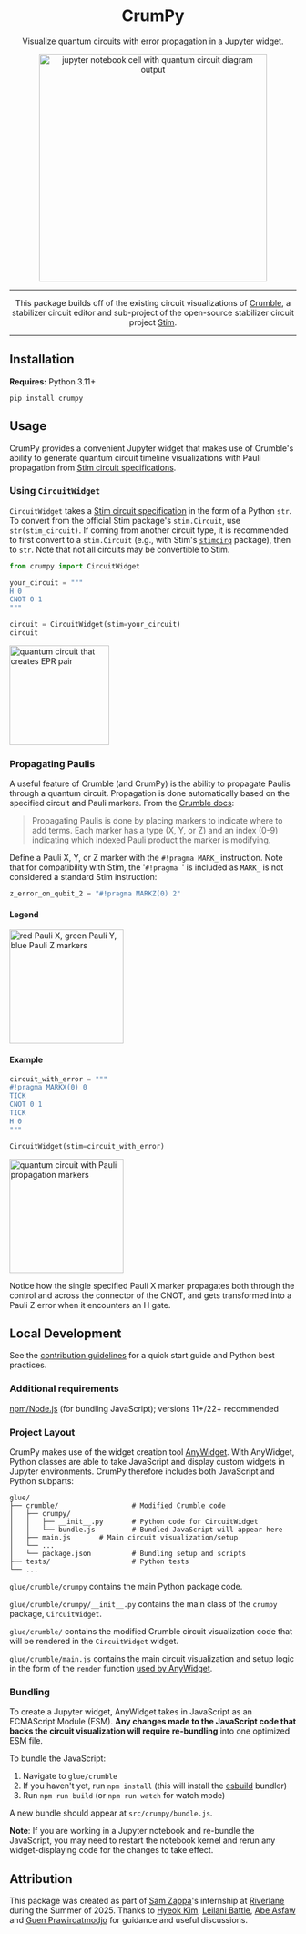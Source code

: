 <div align="center">

# CrumPy

Visualize quantum circuits with error propagation in a Jupyter widget.

<img src="https://i.imgur.com/LVu7H1l.png" alt="jupyter notebook cell with quantum circuit diagram output" width=400>

---

This package builds off of the existing circuit visualizations of
[Crumble](https://algassert.com/crumble), a stabilizer circuit editor and
sub-project of the open-source stabilizer circuit project
[Stim](https://github.com/quantumlib/Stim).

</div>

---

## Installation

**Requires:** Python 3.11+

```console
pip install crumpy
```

## Usage

CrumPy provides a convenient Jupyter widget that makes use of Crumble's ability
to generate quantum circuit timeline visualizations with Pauli propagation from
[Stim circuit specifications](https://github.com/quantumlib/Stim/blob/main/doc/file_format_stim_circuit.md#the-stim-circuit-file-format-stim).

### Using `CircuitWidget`

`CircuitWidget` takes a
[Stim circuit specification](https://github.com/quantumlib/Stim/blob/main/doc/file_format_stim_circuit.md#the-stim-circuit-file-format-stim)
in the form of a Python `str`. To convert from the official Stim package's
`stim.Circuit`, use `str(stim_circuit)`. If coming from another circuit type, it
is recommended to first convert to a `stim.Circuit` (e.g., with Stim's
[`stimcirq`](https://github.com/quantumlib/Stim/tree/main/glue/cirq) package),
then to `str`. Note that not all circuits may be convertible to Stim.

```python
from crumpy import CircuitWidget

your_circuit = """
H 0
CNOT 0 1
"""

circuit = CircuitWidget(stim=your_circuit)
circuit
```

<img src="https://i.imgur.com/AOM0soZ.png" alt="quantum circuit that creates EPR pair" width=175>

### Propagating Paulis

A useful feature of Crumble (and CrumPy) is the ability to propagate Paulis
through a quantum circuit. Propagation is done automatically based on the
specified circuit and Pauli markers. From the
[Crumble docs](https://github.com/quantumlib/Stim/tree/main/glue/crumble#readme):

> Propagating Paulis is done by placing markers to indicate where to add terms.
> Each marker has a type (X, Y, or Z) and an index (0-9) indicating which
> indexed Pauli product the marker is modifying.

Define a Pauli X, Y, or Z marker with the `#!pragma MARK_` instruction. Note
that for compatibility with Stim, the '`#!pragma `' is included as `MARK_` is
not considered a standard Stim instruction:

```python
z_error_on_qubit_2 = "#!pragma MARKZ(0) 2"
```

#### Legend

<img src="https://i.imgur.com/Zt0G5k8.png" alt="red Pauli X, green Pauli Y, blue Pauli Z markers" width=200>

#### Example

```python
circuit_with_error = """
#!pragma MARKX(0) 0
TICK
CNOT 0 1
TICK
H 0
"""

CircuitWidget(stim=circuit_with_error)
```

<img src="https://i.imgur.com/5CH1OFQ.png" alt="quantum circuit with Pauli propagation markers" width=200>

Notice how the single specified Pauli X marker propagates both through the
control and across the connector of the CNOT, and gets transformed into a Pauli
Z error when it encounters an H gate.

## Local Development

See the [contribution guidelines](.github/CONTRIBUTING.md) for a quick start
guide and Python best practices.

### Additional requirements

[npm/Node.js](https://docs.npmjs.com/downloading-and-installing-node-js-and-npm)
(for bundling JavaScript); versions 11+/22+ recommended

### Project Layout

CrumPy makes use of the widget creation tool
[AnyWidget](https://anywidget.dev/). With AnyWidget, Python classes are able to
take JavaScript and display custom widgets in Jupyter environments. CrumPy
therefore includes both JavaScript and Python subparts:

```text
glue/
├── crumble/                  # Modified Crumble code
│   ├── crumpy/
│   │   ├── __init__.py       # Python code for CircuitWidget
│   │   └── bundle.js         # Bundled JavaScript will appear here
│   ├── main.js       # Main circuit visualization/setup
│   └── ...
│   └── package.json          # Bundling setup and scripts
├── tests/                    # Python tests
└── ...
```

`glue/crumble/crumpy` contains the main Python package code.

`glue/crumble/crumpy/__init__.py` contains the main class of the `crumpy` package,
`CircuitWidget`.

`glue/crumble/` contains the modified Crumble circuit visualization code that
will be rendered in the `CircuitWidget` widget.

`glue/crumble/main.js` contains the main circuit visualization and setup logic
in the form of the `render` function
[used by AnyWidget](https://anywidget.dev/en/afm/#anywidget-front-end-module-afm).

### Bundling

To create a Jupyter widget, AnyWidget takes in JavaScript as an ECMAScript
Module (ESM). **Any changes made to the JavaScript code that backs the circuit
visualization will require re-bundling** into one optimized ESM file.

To bundle the JavaScript:

1. Navigate to `glue/crumble`
2. If you haven't yet, run `npm install` (this will install the
   [esbuild](https://esbuild.github.io/) bundler)
3. Run `npm run build` (or `npm run watch` for watch mode)

A new bundle should appear at `src/crumpy/bundle.js`.

**Note**: If you are working in a Jupyter notebook and re-bundle the JavaScript,
you may need to restart the notebook kernel and rerun any widget-displaying code
for the changes to take effect.

<!-- SPHINX-START -->

<!-- prettier-ignore-start -->
[pypi-link]:                https://pypi.org/project/crumpy/
[pypi-platforms]:           https://img.shields.io/pypi/pyversions/crumpy
[pypi-version]:             https://img.shields.io/pypi/v/crumpy

<!-- prettier-ignore-end -->

## Attribution

This package was created as part of [Sam Zappa](https://github.com/zzzappy)'s
internship at [Riverlane](https://github.com/riverlane) during the Summer
of 2025. Thanks to [Hyeok Kim](https://github.com/see-mike-out),
[Leilani Battle](https://github.com/leibatt), [Abe Asfaw](https://github.com/aasfaw) 
and [Guen Prawiroatmodjo](https://github.com/guenp) for guidance and useful discussions.
